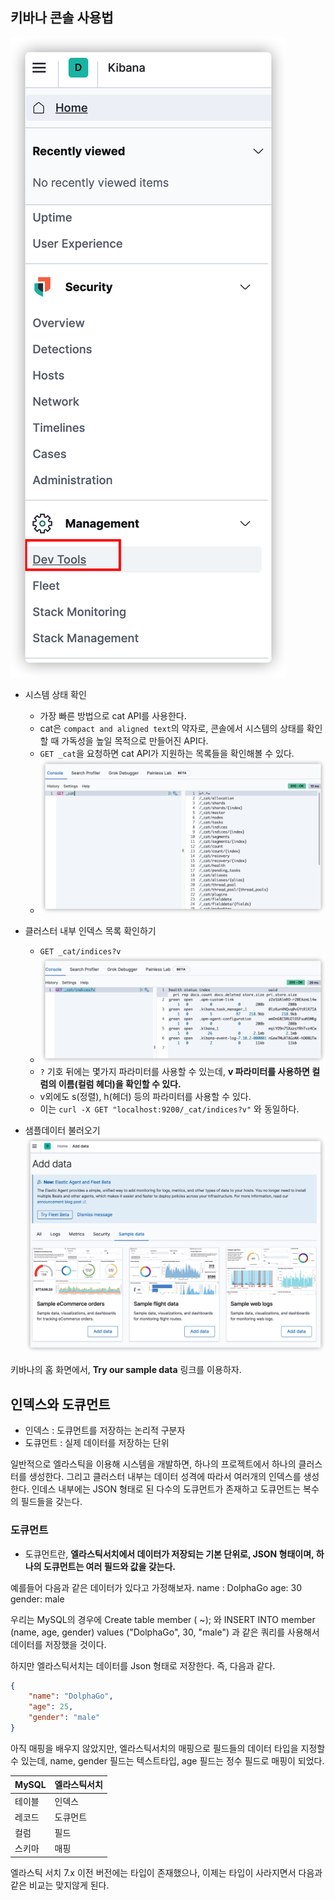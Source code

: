 ## 키바나 콘솔 사용법
![](/images/2022-03-03-13-42-52.png)

- 시스템 상태 확인
  - 가장 빠른 방법으로 cat API를 사용한다.
  - cat은 `compact and aligned text`의 약자로, 콘솔에서 시스템의 상태를 확인할 때 가독성을 높일 목적으로 만들어진 API다.
  - `GET _cat`을 요청하면 cat API가 지원하는 목록들을 확인해볼 수 있다.
  - ![](/images/2022-03-03-13-43-32.png)


- 클러스터 내부 인덱스 목록 확인하기
  - `GET _cat/indices?v`
  - ![](/images/2022-03-03-13-44-31.png)
  - `?` 기호 뒤에는 몇가지 파라미터를 사용할 수 있는데, **v 파라미터를 사용하면 컬럼의 이름(컬럼 헤더)을 확인할 수 있다.**
  - v외에도 s(정렬), h(헤더) 등의 파라미터를 사용할 수 있다.
  - 이는 `curl -X GET "localhost:9200/_cat/indices?v"` 와 동일하다.
  

- 샘플데이터 불러오기
![](/images/2022-03-03-13-50-36.png)

키바나의 홈 화면에서, **Try our sample data** 링크를 이용하자.

## 인덱스와 도큐먼트

- 인덱스 : 도큐먼트를 저장하는 논리적 구분자
- 도큐먼트 : 실제 데이터를 저장하는 단위

일반적으로 엘라스틱을 이용해 시스템을 개발하면, 하나의 프로젝트에서 하나의 클러스터를 생성한다. 그리고 클러스터 내부는 데이터 성격에 따라서 여러개의 인덱스를 생성한다. 인데스 내부에는 JSON 형태로 된 다수의 도큐먼트가 존재하고 도큐먼트는 복수의 필드들을 갖는다.

### 도큐먼트
- 도큐먼트란, **엘라스틱서치에서 데이터가 저장되는 기본 단위로, JSON 형태이며, 하나의 도큐먼트는 여러 필드와 값을 갖는다.**

예를들어 다음과 같은 데이터가 있다고 가정해보자.
name : DolphaGo
age: 30
gender: male

우리는 MySQL의 경우에 Create table member ( ~); 와 INSERT INTO member (name, age, gender) values ("DolphaGo", 30, "male") 과 같은 쿼리를 사용해서 데이터를 저장했을 것이다.

하지만 엘라스틱서치는 데이터를 Json 형태로 저장한다. 즉, 다음과 같다.
```json
{
    "name": "DolphaGo",
    "age": 25,
    "gender": "male"
}
```

아직 매핑을 배우지 않았지만, 엘라스틱서치의 매핑으로 필드들의 데이터 타입을 지정할 수 있는데, name, gender 필드는 텍스트타입, age 필드는 정수 필드로 매핑이 되었다.

| MySQL  | 엘라스틱서치 |
| ------ | ------------ |
| 테이블 | 인덱스       |
| 레코드 | 도큐먼트     |
| 컬럼   | 필드         |
| 스키마 | 매핑         |

엘라스틱 서치 7.x 이전 버전에는 타입이 존재했으나, 이제는 타입이 사라지면서 다음과 같은 비교는 맞지않게 된다.